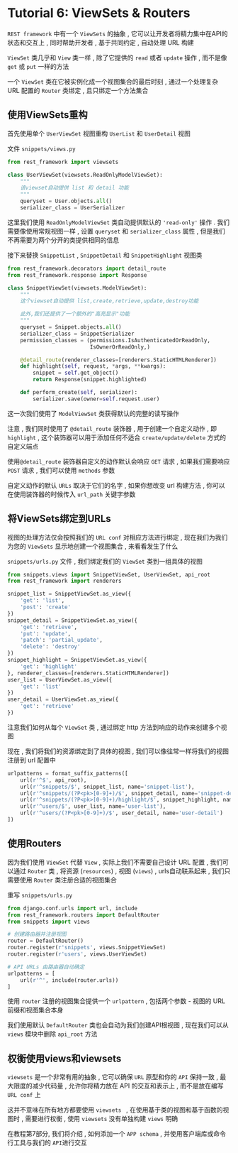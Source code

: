 # Tutorial 6: ViewSets & Routers

`REST framework` 中有一个 `ViewSets` 的抽象 , 它可以让开发者将精力集中在API的状态和交互上 , 同时帮助开发者 , 基于共同约定 , 自动处理 URL 构建

`ViewSet` 类几乎和 `View` 类一样 , 除了它提供的 `read` 或者 `update` 操作 , 而不是像 `get` 或 `put` 一样的方法

一个 `ViewSet` 类在它被实例化成一个视图集合的最后时刻 , 通过一个处理复杂 URL 配置的 `Router` 类绑定 , 且只绑定一个方法集合








<extoc></extoc>

## 使用ViewSets重构

首先使用单个 `UserViewSet` 视图重构 `UserList` 和 `UserDetail` 视图

文件 `snippets/views.py` 

```python
from rest_framework import viewsets

class UserViewSet(viewsets.ReadOnlyModelViewSet):
    """
    该viewset自动提供 list 和 detail 功能
    """
    queryset = User.objects.all()
    serializer_class = UserSerializer
```

这里我们使用 `ReadOnlyModelViewSet` 类自动提供默认的 `'read-only'` 操作 . 我们需要像使用常规视图一样 , 设置 `queryset` 和 `serializer_class` 属性 , 但是我们不再需要为两个分开的类提供相同的信息 

接下来替换 `SnippetList` , `SnippetDetail` 和 `SnippetHighlight` 视图类

```python
from rest_framework.decorators import detail_route
from rest_framework.response import Response

class SnippetViewSet(viewsets.ModelViewSet):
    """
    这个viewset自动提供 list,create,retrieve,update,destroy功能

    此外,我们还提供了一个额外的"高亮显示"功能
    """
    queryset = Snippet.objects.all()
    serializer_class = SnippetSerializer
    permission_classes = (permissions.IsAuthenticatedOrReadOnly,
                          IsOwnerOrReadOnly,)

    @detail_route(renderer_classes=[renderers.StaticHTMLRenderer])
    def highlight(self, request, *args, **kwargs):
        snippet = self.get_object()
        return Response(snippet.highlighted)

    def perform_create(self, serializer):
        serializer.save(owner=self.request.user)
```

这一次我们使用了 `ModelViewSet` 类获得默认的完整的读写操作 

注意 , 我们同时使用了 `@detail_route` 装饰器 , 用于创建一个自定义动作 , 即 `highlight` , 这个装饰器可以用于添加任何不适合 `create/update/delete` 方式的自定义端点

使用`@detail_route` 装饰器自定义的动作默认会响应 `GET` 请求 , 如果我们需要响应 `POST` 请求 , 我们可以使用 `methods` 参数

自定义动作的默认 `URLs` 取决于它们的名字 , 如果你想改变 url 构建方法 , 你可以在使用装饰器的时候传入 `url_path` 关键字参数

## 将ViewSets绑定到URLs

视图的处理方法仅会按照我们的 `URL conf` 对相应方法进行绑定 , 现在我们为我们为您的 `ViewSets` 显示地创建一个视图集合 , 来看看发生了什么

`snippets/urls.py` 文件 , 我们绑定我们的 `ViewSet` 类到一组具体的视图

```python
from snippets.views import SnippetViewSet, UserViewSet, api_root
from rest_framework import renderers

snippet_list = SnippetViewSet.as_view({
    'get': 'list',
    'post': 'create'
})
snippet_detail = SnippetViewSet.as_view({
    'get': 'retrieve',
    'put': 'update',
    'patch': 'partial_update',
    'delete': 'destroy'
})
snippet_highlight = SnippetViewSet.as_view({
    'get': 'highlight'
}, renderer_classes=[renderers.StaticHTMLRenderer])
user_list = UserViewSet.as_view({
    'get': 'list'
})
user_detail = UserViewSet.as_view({
    'get': 'retrieve'
})
```

注意我们如何从每个 `ViewSet` 类 , 通过绑定 http 方法到响应的动作来创建多个视图

现在 , 我们将我们的资源绑定到了具体的视图 , 我们可以像往常一样将我们的视图注册到 url 配置中

```python
urlpatterns = format_suffix_patterns([
    url(r'^$', api_root),
    url(r'^snippets/$', snippet_list, name='snippet-list'),
    url(r'^snippets/(?P<pk>[0-9]+)/$', snippet_detail, name='snippet-detail'),
    url(r'^snippets/(?P<pk>[0-9]+)/highlight/$', snippet_highlight, name='snippet-highlight'),
    url(r'^users/$', user_list, name='user-list'),
    url(r'^users/(?P<pk>[0-9]+)/$', user_detail, name='user-detail')
])
```

## 使用Routers

因为我们使用 `ViewSet` 代替 `View` , 实际上我们不需要自己设计 URL 配置 , 我们可以通过 `Router` 类 , 将资源 (`resources`) , 视图 (`views`) , urls自动联系起来 , 我们只需要使用 `Router` 类注册合适的视图集合

重写 `snippets/urls.py` 

```python
from django.conf.urls import url, include
from rest_framework.routers import DefaultRouter
from snippets import views

# 创建路由器并注册视图
router = DefaultRouter()
router.register(r'snippets', views.SnippetViewSet)
router.register(r'users', views.UserViewSet)

# API URLs 由路由器自动确定
urlpatterns = [
    url(r'^', include(router.urls))
]
```

使用 `router` 注册的视图集合提供一个 `urlpattern` , 包括两个参数 - 视图的 URL 前缀和视图集合本身

我们使用默认 `DefaultRouter` 类也会自动为我们创建API根视图 , 现在我们可以从 `views` 模块中删除 `api_root` 方法

## 权衡使用views和viewsets

`viewsets` 是一个非常有用的抽象 , 它可以确保 `URL` 原型和你的 `API` 保持一致 , 最大限度的减少代码量 , 允许你将精力放在 API 的交互和表示上 , 而不是放在编写 `URL conf` 上

这并不意味在所有地方都要使用 `viewsets ` , 在使用基于类的视图和基于函数的视图时 , 需要进行权衡 , 使用 `viewsets` 没有单独构建 `views` 明确

在教程第7部分, 我们将介绍 , 如何添加一个 `APP schema` , 并使用客户端库或命令行工具与我们的 `API`进行交互